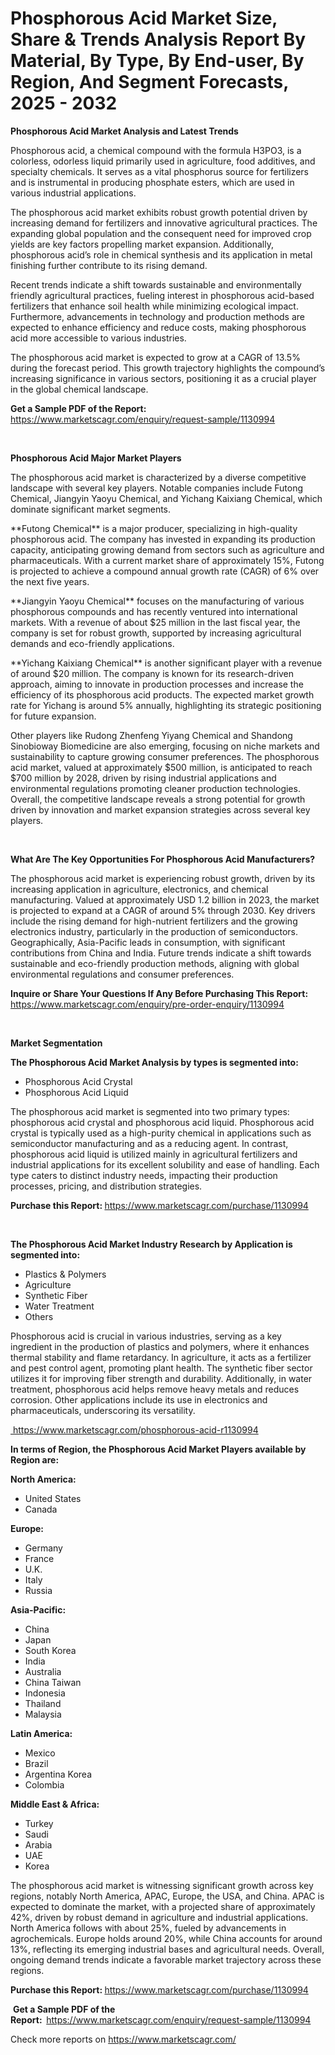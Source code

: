 <p><h1>Phosphorous Acid Market Size, Share & Trends Analysis Report By Material, By Type, By End-user, By Region, And Segment Forecasts, 2025 - 2032</h1></p><p><strong>Phosphorous Acid Market Analysis and Latest Trends</strong></p>
<p><p>Phosphorous acid, a chemical compound with the formula H3PO3, is a colorless, odorless liquid primarily used in agriculture, food additives, and specialty chemicals. It serves as a vital phosphorus source for fertilizers and is instrumental in producing phosphate esters, which are used in various industrial applications.</p><p>The phosphorous acid market exhibits robust growth potential driven by increasing demand for fertilizers and innovative agricultural practices. The expanding global population and the consequent need for improved crop yields are key factors propelling market expansion. Additionally, phosphorous acid’s role in chemical synthesis and its application in metal finishing further contribute to its rising demand.</p><p>Recent trends indicate a shift towards sustainable and environmentally friendly agricultural practices, fueling interest in phosphorous acid-based fertilizers that enhance soil health while minimizing ecological impact. Furthermore, advancements in technology and production methods are expected to enhance efficiency and reduce costs, making phosphorous acid more accessible to various industries.</p><p>The phosphorous acid market is expected to grow at a CAGR of 13.5% during the forecast period. This growth trajectory highlights the compound’s increasing significance in various sectors, positioning it as a crucial player in the global chemical landscape.</p></p>
<p><strong>Get a Sample PDF of the Report:&nbsp;</strong> <a href="https://www.marketscagr.com/enquiry/request-sample/1130994?utm_campaign=1126&utm_medium=2&utm_source=Github&utm_content=ia&utm_term=02042025&utm_id=phosphorous-acid">https://www.marketscagr.com/enquiry/request-sample/1130994</a></p>
<p>&nbsp;</p>
<p><strong>Phosphorous Acid Major Market Players</strong></p>
<p><p>The phosphorous acid market is characterized by a diverse competitive landscape with several key players. Notable companies include Futong Chemical, Jiangyin Yaoyu Chemical, and Yichang Kaixiang Chemical, which dominate significant market segments.</p><p>**Futong Chemical** is a major producer, specializing in high-quality phosphorous acid. The company has invested in expanding its production capacity, anticipating growing demand from sectors such as agriculture and pharmaceuticals. With a current market share of approximately 15%, Futong is projected to achieve a compound annual growth rate (CAGR) of 6% over the next five years.</p><p>**Jiangyin Yaoyu Chemical** focuses on the manufacturing of various phosphorous compounds and has recently ventured into international markets. With a revenue of about $25 million in the last fiscal year, the company is set for robust growth, supported by increasing agricultural demands and eco-friendly applications.</p><p>**Yichang Kaixiang Chemical** is another significant player with a revenue of around $20 million. The company is known for its research-driven approach, aiming to innovate in production processes and increase the efficiency of its phosphorous acid products. The expected market growth rate for Yichang is around 5% annually, highlighting its strategic positioning for future expansion.</p><p>Other players like Rudong Zhenfeng Yiyang Chemical and Shandong Sinobioway Biomedicine are also emerging, focusing on niche markets and sustainability to capture growing consumer preferences. The phosphorous acid market, valued at approximately $500 million, is anticipated to reach $700 million by 2028, driven by rising industrial applications and environmental regulations promoting cleaner production technologies. Overall, the competitive landscape reveals a strong potential for growth driven by innovation and market expansion strategies across several key players.</p></p>
<p>&nbsp;</p>
<p><strong>What Are The Key Opportunities For Phosphorous Acid Manufacturers?</strong></p>
<p><p>The phosphorous acid market is experiencing robust growth, driven by its increasing application in agriculture, electronics, and chemical manufacturing. Valued at approximately USD 1.2 billion in 2023, the market is projected to expand at a CAGR of around 5% through 2030. Key drivers include the rising demand for high-nutrient fertilizers and the growing electronics industry, particularly in the production of semiconductors. Geographically, Asia-Pacific leads in consumption, with significant contributions from China and India. Future trends indicate a shift towards sustainable and eco-friendly production methods, aligning with global environmental regulations and consumer preferences.</p></p>
<p><strong>Inquire or Share Your Questions If Any Before Purchasing This Report:</strong> <a href="https://www.marketscagr.com/enquiry/pre-order-enquiry/1130994?utm_campaign=1126&utm_medium=2&utm_source=Github&utm_content=ia&utm_term=02042025&utm_id=phosphorous-acid">https://www.marketscagr.com/enquiry/pre-order-enquiry/1130994</a></p>
<p>&nbsp;</p>
<p><strong>Market Segmentation</strong></p>
<p><strong>The Phosphorous Acid Market Analysis by types is segmented into:</strong></p>
<p><ul><li>Phosphorous Acid Crystal</li><li>Phosphorous Acid Liquid</li></ul></p>
<p><p>The phosphorous acid market is segmented into two primary types: phosphorous acid crystal and phosphorous acid liquid. Phosphorous acid crystal is typically used as a high-purity chemical in applications such as semiconductor manufacturing and as a reducing agent. In contrast, phosphorous acid liquid is utilized mainly in agricultural fertilizers and industrial applications for its excellent solubility and ease of handling. Each type caters to distinct industry needs, impacting their production processes, pricing, and distribution strategies.</p></p>
<p><strong>Purchase this Report:&nbsp;</strong><a href="https://www.marketscagr.com/purchase/1130994?utm_campaign=1126&utm_medium=2&utm_source=Github&utm_content=ia&utm_term=02042025&utm_id=phosphorous-acid">https://www.marketscagr.com/purchase/1130994</a></p>
<p>&nbsp;</p>
<p><strong>The Phosphorous Acid Market Industry Research by Application is segmented into:</strong></p>
<p><ul><li>Plastics & Polymers</li><li>Agriculture</li><li>Synthetic Fiber</li><li>Water Treatment</li><li>Others</li></ul></p>
<p><p>Phosphorous acid is crucial in various industries, serving as a key ingredient in the production of plastics and polymers, where it enhances thermal stability and flame retardancy. In agriculture, it acts as a fertilizer and pest control agent, promoting plant health. The synthetic fiber sector utilizes it for improving fiber strength and durability. Additionally, in water treatment, phosphorous acid helps remove heavy metals and reduces corrosion. Other applications include its use in electronics and pharmaceuticals, underscoring its versatility.</p></p>
<p><a href="https://www.marketscagr.com/phosphorous-acid-r1130994?utm_campaign=1126&utm_medium=2&utm_source=Github&utm_content=ia&utm_term=02042025&utm_id=phosphorous-acid">&nbsp;https://www.marketscagr.com/phosphorous-acid-r1130994</a></p>
<p><strong>In terms of Region, the Phosphorous Acid Market Players available by Region are:</strong></p>
<p>
    <p> <strong> North America: </strong>
        <ul>
            <li>United States</li>
            <li>Canada</li>
        </ul>
        </p> 
    <p> <strong> Europe: </strong>
        <ul>
            <li>Germany</li>
            <li>France</li>
            <li>U.K.</li>
            <li>Italy</li>
            <li>Russia</li>
        </ul>
        </p> 
    <p> <strong> Asia-Pacific: </strong>
        <ul>
            <li>China</li>
            <li>Japan</li>
            <li>South Korea</li>
            <li>India</li>
            <li>Australia</li>
            <li>China Taiwan</li>
            <li>Indonesia</li>
            <li>Thailand</li>
            <li>Malaysia</li>
        </ul>
        </p> 
    <p> <strong> Latin America: </strong>
        <ul>
            <li>Mexico</li>
            <li>Brazil</li>
            <li>Argentina Korea</li>
            <li>Colombia</li>
        </ul>
        </p> 
    <p> <strong> Middle East & Africa: </strong>
        <ul>
            <li>Turkey</li>
            <li>Saudi</li>
            <li>Arabia</li>
            <li>UAE</li>
            <li>Korea</li>
        </ul>
    </p>
    </p>
<p><p>The phosphorous acid market is witnessing significant growth across key regions, notably North America, APAC, Europe, the USA, and China. APAC is expected to dominate the market, with a projected share of approximately 42%, driven by robust demand in agriculture and industrial applications. North America follows with about 25%, fueled by advancements in agrochemicals. Europe holds around 20%, while China accounts for around 13%, reflecting its emerging industrial bases and agricultural needs. Overall, ongoing demand trends indicate a favorable market trajectory across these regions.</p></p>
<p><strong>Purchase this Report: </strong><a href="https://www.marketscagr.com/purchase/1130994?utm_campaign=1126&utm_medium=2&utm_source=Github&utm_content=ia&utm_term=02042025&utm_id=phosphorous-acid">https://www.marketscagr.com/purchase/1130994</a></p>
<p>&nbsp;<strong>Get a Sample PDF of the Report:&nbsp;&nbsp;</strong><a href="https://www.marketscagr.com/enquiry/request-sample/1130994?utm_campaign=1126&utm_medium=2&utm_source=Github&utm_content=ia&utm_term=02042025&utm_id=phosphorous-acid">https://www.marketscagr.com/enquiry/request-sample/1130994</a></p>
<p><strong></strong></p>
<p>Check more reports on <a href="https://www.marketscagr.com/?utm_campaign=1126&utm_medium=2&utm_source=Github&utm_content=ia&utm_term=02042025&utm_id=phosphorous-acid">https://www.marketscagr.com/</a></p>